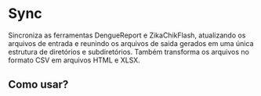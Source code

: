 # Sync
Sincroniza as ferramentas DengueReport e ZikaChikFlash, atualizando os arquivos de entrada e reunindo os arquivos de saida gerados em uma única estrutura de diretórios e subdiretórios.
Também transforma os arquivos no formato CSV em arquivos HTML e XLSX.

## Como usar?  

